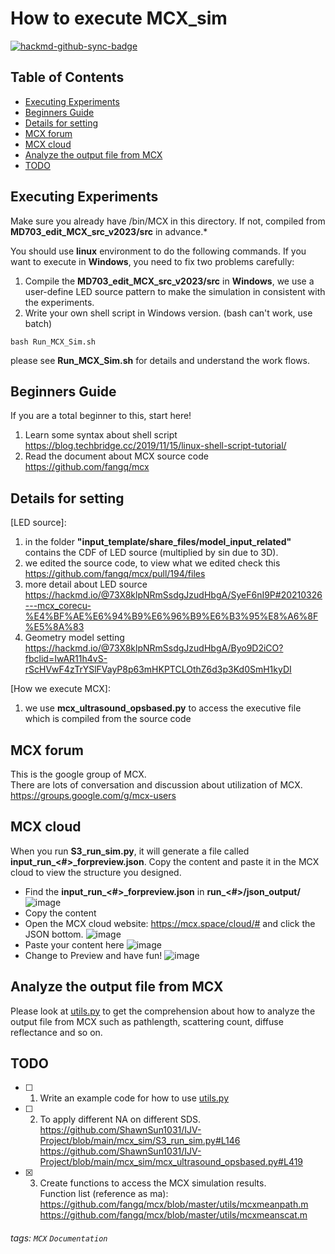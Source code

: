 How to execute MCX_sim
===


[![hackmd-github-sync-badge](https://hackmd.io/ygh1d2wOSeuPGTxB9IZHEQ/badge)](https://hackmd.io/ygh1d2wOSeuPGTxB9IZHEQ)

## Table of Contents
- [Executing Experiments](#Executing-Experiments)
- [Beginners Guide](#Beginners-Guide)
- [Details for setting](#Details-for-setting)
- [MCX forum](#MCX-forum)
- [MCX cloud](#MCX-cloud)
- [Analyze the output file from MCX](#Analyze-the-output-file-from-MCX)
- [TODO](#TODO)

## Executing Experiments

Make sure you already have /bin/MCX in this directory.
If not, compiled from **MD703_edit_MCX_src_v2023/src** in advance.*


You should use **linux** environment to do the following commands.
If you want to execute in **Windows**, you need to fix two problems carefully:
1. Compile the **MD703_edit_MCX_src_v2023/src** in **Windows**, we use a user-define LED source pattern to make the simulation in consistent with the experiments.
2. Write your own shell script in Windows version. (bash can't work, use batch)

```shell=
bash Run_MCX_Sim.sh
```

please see **Run_MCX_Sim.sh** for details and understand the work flows.

## Beginners Guide

If you are a total beginner to this, start here!

1. Learn some syntax about shell script https://blog.techbridge.cc/2019/11/15/linux-shell-script-tutorial/
2. Read the document about MCX source code https://github.com/fangq/mcx

## Details for setting
[LED source]: 
1. in the folder **"input_template/share_files/model_input_related"** contains the CDF of LED source (multiplied by sin due to 3D).
2. we edited the source code, to view what we edited check this https://github.com/fangq/mcx/pull/194/files
3. more detail about LED source https://hackmd.io/@73X8klpNRmSsdgJzudHbgA/SyeF6nI9P#20210326---mcx_corecu-%E4%BF%AE%E6%94%B9%E6%96%B9%E6%B3%95%E8%A6%8F%E5%8A%83
4. Geometry model setting
https://hackmd.io/@73X8klpNRmSsdgJzudHbgA/Byo9D2iCO?fbclid=IwAR11h4vS-rScHVwF4zTrYSlFVayP8p63mHKPTCLOthZ6d3p3Kd0SmH1kyDI

[How we execute MCX]:
1. we use **mcx_ultrasound_opsbased.py** to access the executive file which is compiled from the source code

## MCX forum 
This is the google group of MCX.  
There are lots of conversation and discussion about utilization of MCX.  
https://groups.google.com/g/mcx-users

## MCX cloud 
When you run **S3_run_sim.py**, it will generate a file called **input_run_<#>_forpreview.json**. Copy the content and paste it in the MCX cloud to view the structure you designed.

- Find the **input_run_<#>_forpreview.json** in **run_<#>/json_output/**
![image](https://hackmd.io/_uploads/SJnRGw2ST.png)
- Copy the content
- Open the MCX cloud website: https://mcx.space/cloud/# and click the JSON bottom. ![image](https://hackmd.io/_uploads/rJWomDnB6.png)
- Paste your content here ![image](https://hackmd.io/_uploads/BydGNDhHT.png)
- Change to Preview and have fun! ![image](https://hackmd.io/_uploads/rytjVP2rT.png)

## Analyze the output file from MCX
Please look at [utils.py](https://github.com/ShawnSun1031/IJV-Project/blob/main/mcx_sim/utils.py) to get the comprehension about how to analyze the output file from MCX such as pathlength, scattering count, diffuse reflectance and so on.


## TODO
- [ ] 1. Write an example code for how to use [utils.py](https://github.com/ShawnSun1031/IJV-Project/blob/main/mcx_sim/utils.py)  
- [ ] 2. To apply different NA on different SDS.  
https://github.com/ShawnSun1031/IJV-Project/blob/main/mcx_sim/S3_run_sim.py#L146  
https://github.com/ShawnSun1031/IJV-Project/blob/main/mcx_sim/mcx_ultrasound_opsbased.py#L419
- [x] 3. Create functions to access the MCX simulation results.  
Function list (reference as ma):  
https://github.com/fangq/mcx/blob/master/utils/mcxmeanpath.m  
https://github.com/fangq/mcx/blob/master/utils/mcxmeanscat.m



###### tags: `MCX` `Documentation`
